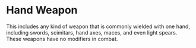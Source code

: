 # Hand Weapon
This includes any kind of weapon that is commonly wielded with one hand, including swords, scimitars, hand axes, maces, and even light spears. These weapons have no modifiers in combat.